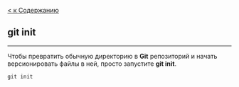 [<  к Содержанию](./readme.md)

## git init

---

Чтобы превратить обычную директорию в **Git** репозиторий и начать версионировать файлы в ней, просто запустите **git init**.


```bush=
git init

```